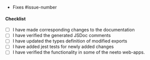 - Fixes #issue-number

#### Checklist

- [ ] I have made corresponding changes to the documentation
- [ ] I have verified the generated JSDoc comments
- [ ] I have updated the types definition of modified exports
- [ ] I have added jest tests for newly added changes
- [ ] I have verified the functionality in some of the neeto web-apps.

<!---
------------- NOTES -------------
1. Type definition reference: https://youtu.be/gQw4plU5ma4
   Type definition should be written in "typeTemplates" folder.
2. Strike through the points ~~like this~~ if not applicable
--->
